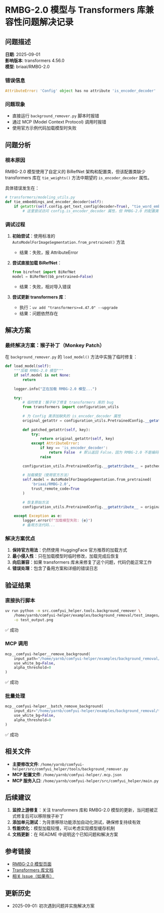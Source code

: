 # RMBG-2.0 模型与 Transformers 库兼容性问题解决记录

## 问题描述

**日期**: 2025-09-01  
**影响版本**: transformers 4.56.0  
**模型**: briaai/RMBG-2.0  

### 错误信息
```python
AttributeError: 'Config' object has no attribute 'is_encoder_decoder'
```

### 问题现象
- 直接运行 `background_remover.py` 脚本时报错
- 通过 MCP (Model Context Protocol) 调用时报错
- 使用官方示例代码加载模型时失败

## 问题分析

### 根本原因
RMBG-2.0 模型使用了自定义的 BiRefNet 架构和配置类，但该配置类缺少 transformers 库在 `tie_weights()` 方法中期望的 `is_encoder_decoder` 属性。

具体错误发生在：
```python
# transformers/modeling_utils.py
def tie_embeddings_and_encoder_decoder(self):
    if getattr(self.config.get_text_config(decoder=True), "tie_word_embeddings", True):
        # 这里尝试访问 config.is_encoder_decoder 属性，但 RMBG-2.0 的配置类没有这个属性
```

### 调试过程

1. **初始尝试**：使用标准的 `AutoModelForImageSegmentation.from_pretrained()` 方法
   - 结果：失败，报 AttributeError

2. **尝试直接加载 BiRefNet**：
   ```python
   from birefnet import BiRefNet
   model = BiRefNet(bb_pretrained=False)
   ```
   - 结果：失败，相对导入错误

3. **尝试更新 transformers 库**：
   - 执行：`uv add "transformers>=4.47.0" --upgrade`
   - 结果：问题依然存在

## 解决方案

### 最终解决方案：猴子补丁（Monkey Patch）

在 `background_remover.py` 的 `load_model()` 方法中实施了临时修复：

```python
def load_model(self):
    """加载 RMBG-2.0 模型"""
    if self.model is not None:
        return
        
    logger.info("正在加载 RMBG-2.0 模型...")
    
    try:
        # 临时修复：猴子补丁修复 transformers 库的 bug
        from transformers import configuration_utils
        
        # 为 Config 类添加缺失的 is_encoder_decoder 属性
        original_getattr = configuration_utils.PretrainedConfig.__getattribute__
        
        def patched_getattr(self, key):
            try:
                return original_getattr(self, key)
            except AttributeError:
                if key == 'is_encoder_decoder':
                    return False  # 默认返回 False，因为 RMBG-2.0 不是编码器-解码器模型
                raise
        
        configuration_utils.PretrainedConfig.__getattribute__ = patched_getattr
        
        # 加载模型（使用官方方法）
        self.model = AutoModelForImageSegmentation.from_pretrained(
            'briaai/RMBG-2.0',
            trust_remote_code=True
        )
        
        # 恢复原始方法
        configuration_utils.PretrainedConfig.__getattribute__ = original_getattr
        
    except Exception as e:
        logger.error(f"加载模型失败: {e}")
        # 备用方法代码...
```

### 解决方案优点
1. **保持官方用法**：仍然使用 HuggingFace 官方推荐的加载方式
2. **最小侵入性**：只在加载模型时临时修改，加载完成后恢复
3. **向后兼容**：如果 transformers 库未来修复了这个问题，代码仍能正常工作
4. **错误处理**：包含了备用方案和详细的错误日志

## 验证结果

### 直接执行脚本
```bash
uv run python -m src.comfyui_helper.tools.background_remover \
    /home/yarnb/comfyui-helper/examples/background_removal/test_images/dog_in_park.png \
    -o test_output.png
```
✅ 成功

### MCP 调用
```python
mcp__comfyui-helper__remove_background(
    input_path="/home/yarnb/comfyui-helper/examples/background_removal/test_images/dog_in_park.png",
    use_white_bg=False,
    alpha_threshold=0
)
```
✅ 成功

### 批量处理
```python
mcp__comfyui-helper__batch_remove_background(
    input_dir="/home/yarnb/comfyui-helper/examples/background_removal/test_images",
    use_white_bg=False,
    alpha_threshold=0
)
```
✅ 成功

## 相关文件

- **主要修改文件**: `/home/yarnb/comfyui-helper/src/comfyui_helper/tools/background_remover.py`
- **MCP 配置文件**: `/home/yarnb/comfyui-helper/.mcp.json`
- **MCP 服务入口**: `/home/yarnb/comfyui-helper/src/comfyui_helper/main.py`

## 后续建议

1. **监控上游修复**：关注 transformers 库和 RMBG-2.0 模型的更新，当问题被正式修复后可以移除猴子补丁
2. **添加单元测试**：为背景移除功能添加自动化测试，确保修复持续有效
3. **性能优化**：模型加载较慢，可以考虑实现模型缓存机制
4. **文档更新**：在 README 中说明这个已知问题和解决方案

## 参考链接

- [RMBG-2.0 模型页面](https://huggingface.co/briaai/RMBG-2.0)
- [Transformers 库文档](https://huggingface.co/docs/transformers)
- [相关 Issue（如果有）](#)

## 更新历史

- 2025-09-01: 初次遇到问题并实施解决方案